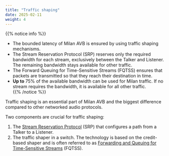 ```yaml
---
title: "Traffic shaping"
date: 2025-02-11
weight: 4
---
```


{{% notice info %}}
- The bounded latency of Milan AVB is ensured by using traffic shaping mechanisms.  
- The Stream Reservation Protocol (SRP) reserves only the required bandwidth for each stream, exclusively between the Talker and Listener. The remaining bandwidth stays available for other traffic.
- The Forward Queuing for Time-Sensitive Streams (FQTSS) ensures that packets are transmitted so that they reach their destination in time.  
- **Up to** 75% of the available bandwidth can be used for Milan traffic. If no stream requires the bandwidth, it is available for all other traffic.  
{{% /notice %}}

Traffic shaping is an essential part of Milan AVB and the biggest difference compared to other networked audio protocols.

Two components are crucial for traffic shaping:

1. The [Stream Reservation Protocol](./stream-reservation/_index.md) (SRP) that configures a path from a Talker to a Listener.
2. The traffic shaper in a switch. The technology is based on the credit-based shaper and is often referred to as [Forwarding and Queuing for Time-Sensitive Streams](./fqtss/_index.md) (FQTSS).
